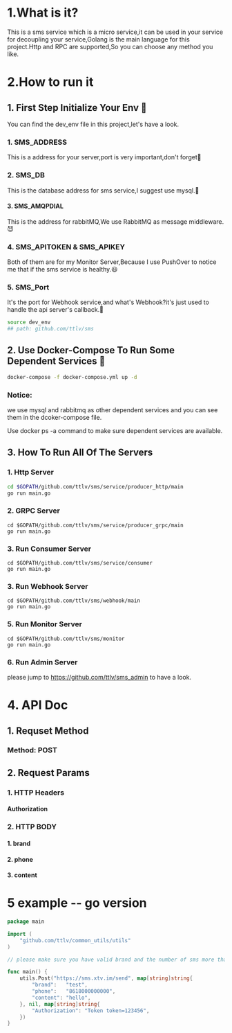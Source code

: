 # 1.What is it?

This is a sms service which is a micro service,it can be used in your service for decoupling your service,Golang is the main language for this project.Http and RPC are supported,So you can choose any method you like.

# 2.How to run it

## 1. First Step Initialize Your Env 🎁

You can find the dev_env file in this project,let's have a look.

### 1. SMS_ADDRESS

This is a address for your server,port is very important,don't forget🙂

### 2. SMS_DB

This is the database address for sms service,I suggest use mysql.🚀

#### 3. SMS_AMQPDIAL

This is the address for rabbitMQ,We use RabbitMQ as message middleware.😈

### 4.  SMS_APITOKEN & SMS_APIKEY

Both of them are for my Monitor Server,Because I use PushOver to notice me that if the sms service is healthy.😃

### 5.  SMS_Port

It's the port for Webhook service,and what's Webhook?it's just used to handle the api server's callback.🥰

```bash
source dev_env
## path: github.com/ttlv/sms
```

## 2. Use Docker-Compose To Run Some Dependent Services 🐋

````bash
docker-compose -f docker-compose.yml up -d
````

### Notice:

we use mysql and rabbitmq as other dependent services and you can see them in the dcoker-compose file.

Use docker ps -a command to make sure dependent services are available.

## 3. How To Run All Of The Servers

### 1. Http Server

```bash
cd $GOPATH/github.com/ttlv/sms/service/producer_http/main
go run main.go
```

### 2. GRPC Server

```
cd $GOPATH/github.com/ttlv/sms/service/producer_grpc/main
go run main.go
```

### 3. Run Consumer Server

```
cd $GOPATH/github.com/ttlv/sms/service/consumer
go run main.go
```

### 3. Run Webhook Server

````
cd $GOPATH/github.com/ttlv/sms/webhook/main
go run main.go
````

### 5. Run Monitor Server

````
cd $GOPATH/github.com/ttlv/sms/monitor
go run main.go
````

### 6. Run Admin Server

please jump to https://github.com/ttlv/sms_admin to have a look.

# 4. API Doc

## 1. Requset Method

### Method: POST

## 2. Request Params

### 1.  HTTP Headers

#### Authorization

### 2. HTTP BODY

#### 1. brand

#### 2. phone

#### 3. content

# 5 example -- go version

````go
package main

import (
	"github.com/ttlv/common_utils/utils"
)

// please make sure you have valid brand and the number of sms more than zero

func main() {
	utils.Post("https://sms.xtv.im/send", map[string]string{
		"brand":   "test",
		"phone":   "8618000000000",
		"content": "hello",
	}, nil, map[string]string{
		"Authorization": "Token token=123456",
	})
}

````

